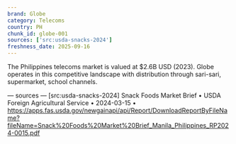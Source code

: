 ```yaml
---
brand: Globe
category: Telecoms
country: PH
chunk_id: globe-001
sources: ['src:usda-snacks-2024']
freshness_date: 2025-09-16
---
```


The Philippines telecoms market is valued at $2.6B USD (2023). Globe operates in this competitive landscape with distribution through sari-sari, supermarket, school channels.

— sources —
[src:usda-snacks-2024] Snack Foods Market Brief • USDA Foreign Agricultural Service • 2024-03-15 • https://apps.fas.usda.gov/newgainapi/api/Report/DownloadReportByFileName?fileName=Snack%20Foods%20Market%20Brief_Manila_Philippines_RP2024-0015.pdf
